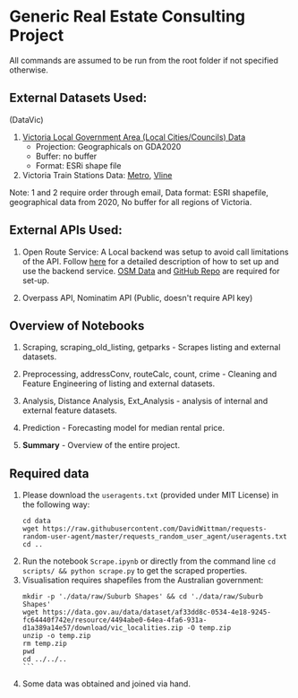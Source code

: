 # Generic Real Estate Consulting Project
All commands are assumed to be run from the root folder if not specified otherwise.

## External Datasets Used:
(DataVic)
1. [Victoria Local Government Area (Local Cities/Councils) Data](https://datashare.maps.vic.gov.au/search?md=bc822a9c-3766-57ac-a034-bcad3fb66d86)
    * Projection: Geographicals on GDA2020
    * Buffer: no buffer
    * Format: ESRi shape file
2. Victoria Train Stations Data: [Metro](https://discover.data.vic.gov.au/dataset/ptv-metro-train-stations), [Vline](https://discover.data.vic.gov.au/dataset/ptv-regional-train-stations)

Note: 1 and 2 require order through email, Data format: ESRI shapefile, geographical data from 2020, No buffer for all regions of Victoria.

## External APIs Used:
1. Open Route Service: A Local backend was setup to avoid call limitations of the API. Follow [here](https://giscience.github.io/openrouteservice/installation/Installation-and-Usage.html) for a detailed description of how to set up and use the backend service. [OSM Data](http://download.geofabrik.de/australia-oceania/australia.html) and [GitHub Repo](https://github.com/GIScience/openrouteservice) are required for set-up. 

2. Overpass API, Nominatim API (Public, doesn't require API key)

## Overview of Notebooks
1. Scraping, scraping_old_listing, getparks - Scrapes listing and external datasets.

2. Preprocessing, addressConv, routeCalc, count, crime - Cleaning and Feature Engineering of listing and external datasets.

3. Analysis, Distance Analysis, Ext_Analysis - analysis of internal and external feature datasets.

4. Prediction  - Forecasting model for median rental price.

5. **Summary** - Overview of the entire project.

## Required data
1. Please download the `useragents.txt` (provided under MIT License) in the following way:
    ```shell
    cd data
    wget https://raw.githubusercontent.com/DavidWittman/requests-random-user-agent/master/requests_random_user_agent/useragents.txt
    cd ..
    ```
2. Run the notebook `Scrape.ipynb` or directly from the command line `cd scripts/ && python scrape.py` to get the scraped properties.
3. Visualisation requires shapefiles from the Australian government:
    ````shell
    mkdir -p './data/raw/Suburb Shapes' && cd './data/raw/Suburb Shapes'
    wget https://data.gov.au/data/dataset/af33dd8c-0534-4e18-9245-fc64440f742e/resource/4494abe0-64ea-4fa6-931a-d1a389a14e57/download/vic_localities.zip -O temp.zip
    unzip -o temp.zip
    rm temp.zip
    pwd
    cd ../../..
    ```
4. Some data was obtained and joined via hand.
